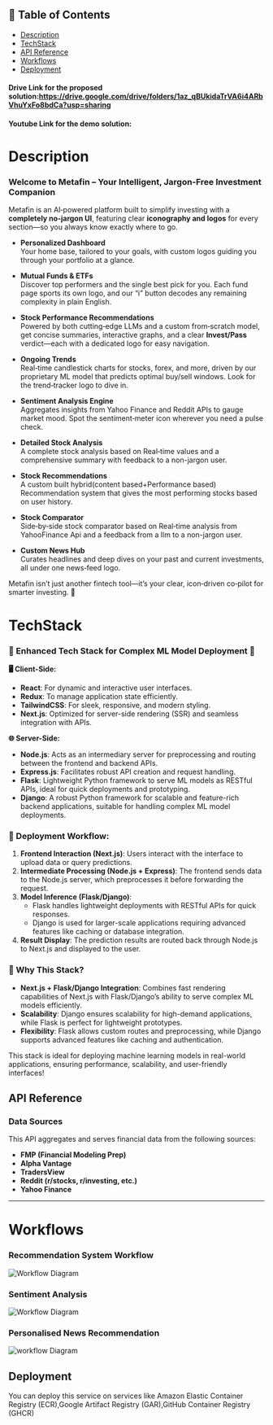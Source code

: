 ## 📑 Table of Contents

- [ Description](#description)
- [ TechStack](#techstack)
- [ API Reference](#api-reference)
- [ Workflows](#workflows)
- [ Deployment](#deployment)

#### Drive Link for the proposed solution:https://drive.google.com/drive/folders/1az_qBUkidaTrVA6i4ARbVhuYxFo8bdCa?usp=sharing
#### Youtube Link for the demo solution:

# Description

### Welcome to **Metafin** – Your Intelligent, Jargon‑Free Investment Companion

Metafin is an AI‑powered platform built to simplify investing with a **completely no‑jargon UI**, featuring clear **iconography and logos** for every section—so you always know exactly where to go.

- **Personalized Dashboard**  
  Your home base, tailored to your goals, with custom logos guiding you through your portfolio at a glance.

- **Mutual Funds & ETFs**  
  Discover top performers and the single best pick for you. Each fund page sports its own logo, and our “i” button decodes any remaining complexity in plain English.

- **Stock Performance Recommendations**  
  Powered by both cutting‑edge LLMs and a custom from‑scratch model, get concise summaries, interactive graphs, and a clear **Invest/Pass** verdict—each with a dedicated logo for easy navigation.

- **Ongoing Trends**  
  Real‑time candlestick charts for stocks, forex, and more, driven by our proprietary ML model that predicts optimal buy/sell windows. Look for the trend‑tracker logo to dive in.

- **Sentiment Analysis Engine**  
  Aggregates insights from Yahoo Finance and Reddit APIs to gauge market mood. Spot the sentiment‑meter icon wherever you need a pulse check.

- **Detailed Stock Analysis**  
  A complete stock analysis based on Real‑time values and a 
  comprehensive summary with feedback to a non-jargon user.

- **Stock Recommendations**  
  A custom built hybrid(content based+Performance based) Recommendation system that gives the most performing stocks based 
  on user history.

- **Stock Comparator**  
  Side‑by‑side stock comparator based on Real‑time analysis from 
  YahooFinance Api and a feedback from a llm to a non-jargon user.

- **Custom News Hub**  
  Curates headlines and deep dives on your past and current investments, all under one news‑feed logo.

Metafin isn’t just another fintech tool—it’s your clear, icon‑driven co‑pilot for smarter investing. 🚀



# TechStack
### 🌟 Enhanced Tech Stack for Complex ML Model Deployment 🌟

**🖥️ Client-Side:**  
- **React**: For dynamic and interactive user interfaces.  
- **Redux**: To manage application state efficiently.  
- **TailwindCSS**: For sleek, responsive, and modern styling.  
- **Next.js**: Optimized for server-side rendering (SSR) and seamless integration with APIs.

**🌐 Server-Side:**  
- **Node.js**: Acts as an intermediary server for preprocessing and routing between the frontend and backend APIs.  
- **Express.js**: Facilitates robust API creation and request handling.  
- **Flask**: Lightweight Python framework to serve ML models as RESTful APIs, ideal for quick deployments and prototyping.  
- **Django**: A robust Python framework for scalable and feature-rich backend applications, suitable for handling complex ML model deployments.

### 🚀 Deployment Workflow:
1. **Frontend Interaction (Next.js)**: Users interact with the interface to upload data or query predictions.
2. **Intermediate Processing (Node.js + Express)**: The frontend sends data to the Node.js server, which preprocesses it before forwarding the request.
3. **Model Inference (Flask/Django)**:
   - Flask handles lightweight deployments with RESTful APIs for quick responses.
   - Django is used for larger-scale applications requiring advanced features like caching or database integration.
4. **Result Display**: The prediction results are routed back through Node.js to Next.js and displayed to the user.

### 🔧 Why This Stack?
- **Next.js + Flask/Django Integration**: Combines fast rendering capabilities of Next.js with Flask/Django’s ability to serve complex ML models efficiently.  
- **Scalability**: Django ensures scalability for high-demand applications, while Flask is perfect for lightweight prototypes.  
- **Flexibility**: Flask allows custom routes and preprocessing, while Django supports advanced features like caching and authentication.  

This stack is ideal for deploying machine learning models in real-world applications, ensuring performance, scalability, and user-friendly interfaces!
## API Reference

### Data Sources

This API aggregates and serves financial data from the following sources:

- **FMP (Financial Modeling Prep)**
- **Alpha Vantage**
- **TradersView**
- **Reddit (r/stocks, r/investing, etc.)**
- **Yahoo Finance**

---



# Workflows
### Recommendation System Workflow
![Workflow Diagram](https://res.cloudinary.com/dk6m1qejk/image/upload/v1743924275/Hackfest%20workflows/ywrbdhru1jioerxsefvb.jpg)
### Sentiment Analysis
![Workflow Diagram](https://res.cloudinary.com/dk6m1qejk/image/upload/v1743924275/Hackfest%20workflows/gjdfhxvck8ekbycqequ6.jpg)
### Personalised News Recommendation
![workflow Diagram](https://res.cloudinary.com/dk6m1qejk/image/upload/v1743924275/Hackfest%20workflows/oehtvsat7zgswa8rcg2d.jpg)

## Deployment
You can deploy this service on services like Amazon Elastic Container Registry (ECR),Google Artifact Registry (GAR),GitHub Container Registry (GHCR)

